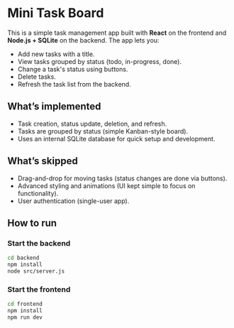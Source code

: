 # Mini Task Board

This is a simple task management app built with **React** on the frontend and **Node.js + SQLite** on the backend. The app lets you:

- Add new tasks with a title.
- View tasks grouped by status (todo, in-progress, done).
- Change a task's status using buttons.
- Delete tasks.
- Refresh the task list from the backend.

## What’s implemented

- Task creation, status update, deletion, and refresh.
- Tasks are grouped by status (simple Kanban-style board).
- Uses an internal SQLite database for quick setup and development.

## What’s skipped

- Drag-and-drop for moving tasks (status changes are done via buttons).
- Advanced styling and animations (UI kept simple to focus on functionality).
- User authentication (single-user app).

## How to run

### Start the backend

```bash
cd backend
npm install
node src/server.js
```

### Start the frontend

```bash
cd frontend
npm install
npm run dev
```
